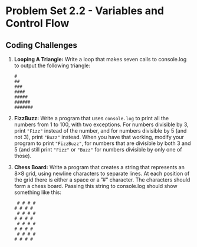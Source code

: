 # Problem Set 2.2 - Variables and Control Flow
## Coding Challenges

1.  **Looping A Triangle:** 
  Write a loop that makes seven calls to console.log to output the following triangle:
    ```
    #
    ##
    ###
    ####
    #####
    ######
    #######
    ```

2. **FizzBuzz:**
  Write a program that uses `console.log` to print all the numbers from 1 to 100, with two exceptions. For numbers divisible by 3, print `"Fizz"` instead of the number, and for numbers divisible by 5 (and not 3), print `"Buzz"` instead.
  When you have that working, modify your program to print `"FizzBuzz"`, for numbers that are divisible by both 3 and 5 (and still print `"Fizz"` or `"Buzz"` for numbers divisible by only one of those).

3. **Chess Board:**
  Write a program that creates a string that represents an 8×8 grid, using newline characters to separate lines. At each position of the grid there is either a space or a ”#” character. The characters should form a chess board.
  Passing this string to console.log should show something like this:
    ```
     # # # #
    # # # #
     # # # #
    # # # #
     # # # #
    # # # #
     # # # #
    # # # #
    ```
